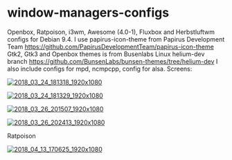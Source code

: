 # window-managers-configs
 Openbox, Ratpoison, i3wm, Awesome (4.0-1), Fluxbox and Herbstluftwm  configs for Debian 9.4. I use papirus-icon-theme from Papirus Development Team https://github.com/PapirusDevelopmentTeam/papirus-icon-theme
 Gtk2, Gtk3 and Openbox themes is from Busenlabs Linux helium-dev branch https://github.com/BunsenLabs/bunsen-themes/tree/helium-dev
I also include configs for mpd, ncmpcpp, config for alsa.
Screens:


<a href="https://ibb.co/gYd9n7"><img src="https://preview.ibb.co/bP0dfS/2018_03_24_181318_1920x1080.png" alt="2018_03_24_181318_1920x1080" border="0"></a>


<a href="https://ibb.co/hn4M0S"><img src="https://preview.ibb.co/fEUofS/2018_03_24_181329_1920x1080.png" alt="2018_03_24_181329_1920x1080" border="0"></a>


<a href="https://ibb.co/fbpGn7"><img src="https://preview.ibb.co/d3EhS7/2018_03_26_201507_1920x1080.png" alt="2018_03_26_201507_1920x1080" border="0"></a>


<a href="https://ibb.co/dbO3Zn"><img src="https://preview.ibb.co/e9zcun/2018_03_26_202413_1920x1080.png" alt="2018_03_26_202413_1920x1080" border="0"></a>

Ratpoison

<a href="https://ibb.co/hiGqSS"><img src="https://preview.ibb.co/fBfH7S/2018_04_13_170625_1920x1080.png" alt="2018_04_13_170625_1920x1080" border="0"></a>

